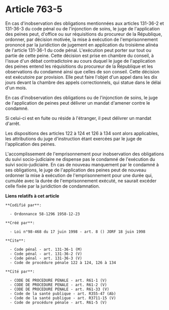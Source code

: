 # Article 763-5

En cas d'inobservation des obligations mentionnées aux articles 131-36-2 et 131-36-3 du code pénal ou de l'injonction de
soins, le juge de l'application des peines peut, d'office ou sur réquisitions du procureur de la République, ordonner, par
décision motivée, la mise à exécution de l'emprisonnement prononcé par la juridiction de jugement en application du troisième
alinéa de l'article 131-36-1 du code pénal. L'exécution peut porter sur tout ou partie de cette peine. Cette décision est
prise en chambre du conseil, à l'issue d'un débat contradictoire au cours duquel le juge de l'application des peines entend
les réquisitions du procureur de la République et les observations du condamné ainsi que celles de son conseil. Cette
décision est exécutoire par provision. Elle peut faire l'objet d'un appel dans les dix jours devant la chambre des appels
correctionnels, qui statue dans le délai d'un mois.

En cas d'inobservation des obligations ou de l'injonction de soins, le juge de l'application de peines peut délivrer un
mandat d'amener contre le condamné.

Si celui-ci est en fuite ou réside à l'étranger, il peut délivrer un mandat d'arrêt.

Les dispositions des articles 122 à 124 et 126 à 134 sont alors applicables, les attributions du juge d'instruction étant
exercées par le juge de l'application des peines.

L'accomplissement de l'emprisonnement pour inobservation des obligations du suivi socio-judiciaire ne dispense pas le
condamné de l'exécution du suivi socio-judiciaire. En cas de nouveau manquement par le condamné à ses obligations, le juge de
l'application des peines peut de nouveau ordonner la mise à exécution de l'emprisonnement pour une durée qui, cumulée avec la
durée de l'emprisonnement exécuté, ne saurait excéder celle fixée par la juridiction de condamnation.

**Liens relatifs à cet article**

	**Codifié par**:

	  - Ordonnance 58-1296 1958-12-23

	**Créé par**:

	  - Loi n°98-468 du 17 juin 1998 - art. 8 () JORF 18 juin 1998

	**Cite**:

	  - Code pénal - art. 131-36-1 (M)
	  - Code pénal - art. 131-36-2 (V)
	  - Code pénal - art. 131-36-3 (V)
	  - Code de procédure pénale 122 à 124, 126 à 134

	**Cité par**:

	  - CODE DE PROCEDURE PENALE - art. R61-1 (V)
	  - CODE DE PROCEDURE PENALE - art. R61-2 (V)
	  - CODE DE PROCEDURE PENALE - art. R61-33 (V)
	  - Code de la santé publique - art. R355-47 (Ab)
	  - Code de la santé publique - art. R3711-15 (V)
	  - Code de procédure pénale - art. R61-5 (V)
